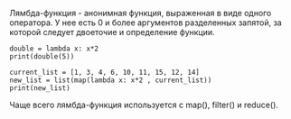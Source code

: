 Лямбда-функция - анонимная функция, выраженная в виде одного оператора. У нее есть 0 и более аргументов разделенных запятой, за которой следует двоеточие и определение функции.
```
double = lambda x: x*2
print(double(5))

current_list = [1, 3, 4, 6, 10, 11, 15, 12, 14]
new_list = list(map(lambda x: x*2 , current_list))
print(new_list)
```
Чаще всего лямбда-функция используется с map(), filter() и reduce().
